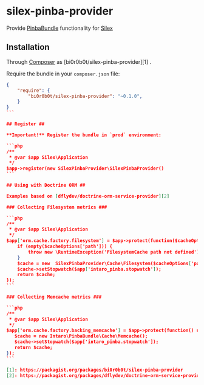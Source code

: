 # silex-pinba-provider #
Provide [PinbaBundle](https://github.com/intaro/pinba-bundle) functionality for [Silex](http://silex.sensiolabs.org/)

## Installation ##
Through [Composer](http://getcomposer.org) as [bi0r0b0t/silex-pinba-provider][1] .

Require the bundle in your `composer.json` file:

````json
{
    "require": {
        "bi0r0b0t/silex-pinba-provider": "~0.1.0",
    }
}
```

## Register ##

**Important!** Register the bundle in `prod` environment:

```php
/**
 * @var $app Silex\Application
 */
$app->register(new SilexPinbaProvider\SilexPinbaProvider()
```

## Using with Doctrine ORM ##

Examples based on [dflydev/doctrine-orm-service-provider][2]

### Collecting Filesystem metrics ###

```php
/**
 * @var $app Silex\Application
 */
$app['orm.cache.factory.filesystem'] = $app->protect(function($cacheOptions) use ($app) {
    if (empty($cacheOptions['path'])) {
        throw new \RuntimeException('FilesystemCache path not defined');
    }
    $cache = new  SilexPinbaProvider\Cache\Filesystem($cacheOptions['path']);
    $cache->setStopwatch($app['intaro_pinba.stopwatch']);
    return $cache;
});
```        

### Collecting Memcache metrics ###

```php
/**
 * @var $app Silex\Application
 */
$app['orm.cache.factory.backing_memcache'] = $app->protect(function() use ($app) {
   $cache = new Intaro\PinbaBundle\Cache\Memcache();
   $cache->setStopwatch($app['intaro_pinba.stopwatch']);
   return $cache;
});
```

[1]: https://packagist.org/packages/bi0r0b0t/silex-pinba-provider
[2]: https://packagist.org/packages/dflydev/doctrine-orm-service-provider